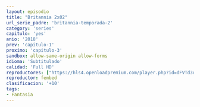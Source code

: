 ```yaml
---
layout: episodio
title: "Britannia 2x02"
url_serie_padre: 'britannia-temporada-2'
category: 'series'
capitulo: 'yes'
anio: '2018'
prev: 'capitulo-1'
proximo: 'capitulo-3'
sandbox: allow-same-origin allow-forms
idioma: 'Subtitulado'
calidad: 'Full HD'
reproductores: ["https://hls4.openloadpremium.com/player.php?id=dFVTd3dyMXN5dVJENEh0cUNJN0JuSlBkNkRicm15dW9xSU00bnYxcWxFZC8xcEtrYlcwdU9QNXlHbFZHVk8razVOeSt3K1g5eC9BOVlqd1dhRVVDcXc9PQ&sub=https://sub.cuevana2.io/vtt-sub/sub7/Britannia.S02E02.vtt"]
reproductor: fembed
clasificacion: '+10'
tags:
- Fantasia
---
```











